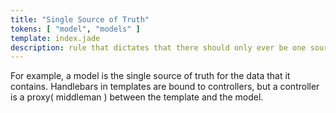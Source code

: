 ```yaml
---
title: "Single Source of Truth"
tokens: [ "model", "models" ]
template: index.jade
description: rule that dictates that there should only ever be one source of data
---
```


For example, a model is the single source of truth for the data that it contains. Handlebars in templates are bound to
controllers, but a controller is a proxy( middleman ) between the template and the model.